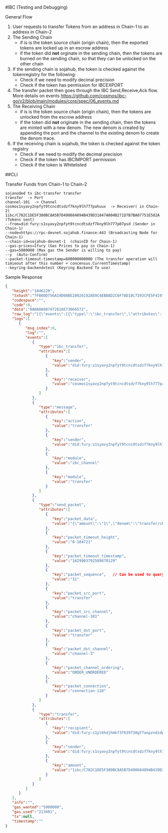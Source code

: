 #IBC (Testing and Debugging)

General Flow 
1. User requests to transfer Tokens from an address in Chain-1 to an address in Chain-2
2. The Sending Chain
    - if is is the token source chain (origin chain), then the exported tokens are locked up in an escrow address
    - if the token did **not** orginate in the sending chain, then the tokens are burned on the sending chain, so that they can be unlocked on the other chain
3. If the sending chain is sojahub, the token is checked against the tokenregistry for the following:
    - Check if we need to modify decimal precision
    - Check if the token has permission for IBCEXPORT
4. The transfer packet then goes through the IBC Send,Receive,Ack flow. More details on events https://github.com/cosmos/ibc-go/v2/blob/main/modules/core/spec/06_events.md
5. The Receiving Chain
    - if is is the token source chain (origin chain), then the tokens are unlocked from the escrow address
    - if the token did **not** originate in the sending chain, then the tokens are minted with a new denom. The new denom is created by appending the port and the channel to the existing denom to create the denom trace.
6. If the receiving chain is sojahub, the token is checked against the token registry 
    - Check if we need to modify the decimal precision
    - Check if the token has IBCIMPORT permission
    - Check if the token is Whitelisted
    
##CLI

Transfer Funds from Chain-1 to Chain-2
```shell
sojanoded tx ibc-transfer transfer 
transfer  -> Port
channel-101  -> Channel
cosmos1syavy2npfyt9tcncdtsdzf7kny9lh777pahuux  -> Receiver( in Chain-2)
1ibc/C782C1DE5F380BC8A5B7D490684894B439D31847A004B271D7B7BA07751E582A (Tokens sent)
--from=did:fury:s1syavy2npfyt9tcncdtsdzf7kny9lh777p07psd (Sender in Chain-1)
--node=https://rpc-devnet.sojahub.finance:443 (Broadcasting Node for Chain-1)
--chain-id=sojahub-devnet-1  (chainID for Chain-1)
--gas-prices=1fury (Gas Prices to pay in Chain-1)
--gas=5000000 (Max gas the Sender is willing to pay)
--y  (Auto-Confirm)
--packet-timeout-timestamp=600000000000 (The transfer operation will timieout after this number + concensus.CurrentTimestamp)
--keyring-backend=test (Keyring Backend To use)
```

Sample Response
```json
{
   "height":"1846220",
   "txhash":"7FB00D756A19D08BE28926192AE0C4EBB8D2C6F7AD18C7293CFE5F4191C293ED",
   "codespace":"",
   "code":0,
   "data":"0A0A0A087472616E73666572",
   "raw_log":"[{\"events\":[{\"type\":\"ibc_transfer\",\"attributes\":[{\"key\":\"sender\",\"value\":\"did:fury:s1syavy2npfyt9tcncdtsdzf7kny9lh777p07psd\"},{\"key\":\"receiver\",\"value\":\"cosmos1syavy2npfyt9tcncdtsdzf7kny9lh777pahuux\"}]},{\"type\":\"message\",\"attributes\":[{\"key\":\"action\",\"value\":\"transfer\"},{\"key\":\"sender\",\"value\":\"did:fury:s1syavy2npfyt9tcncdtsdzf7kny9lh777p07psd\"},{\"key\":\"module\",\"value\":\"ibc_channel\"},{\"key\":\"module\",\"value\":\"transfer\"}]},{\"type\":\"send_packet\",\"attributes\":[{\"key\":\"packet_data\",\"value\":\"{\\\"amount\\\":\\\"1\\\",\\\"denom\\\":\\\"transfer/channel-101/uphoton\\\",\\\"receiver\\\":\\\"cosmos1syavy2npfyt9tcncdtsdzf7kny9lh777pahuux\\\",\\\"sender\\\":\\\"did:fury:s1syavy2npfyt9tcncdtsdzf7kny9lh777p07psd\\\"}\"},{\"key\":\"packet_timeout_height\",\"value\":\"0-104721\"},{\"key\":\"packet_timeout_timestamp\",\"value\":\"1629903792589870129\"},{\"key\":\"packet_sequence\",\"value\":\"31\"},{\"key\":\"packet_src_port\",\"value\":\"transfer\"},{\"key\":\"packet_src_channel\",\"value\":\"channel-101\"},{\"key\":\"packet_dst_port\",\"value\":\"transfer\"},{\"key\":\"packet_dst_channel\",\"value\":\"channel-3\"},{\"key\":\"packet_channel_ordering\",\"value\":\"ORDER_UNORDERED\"},{\"key\":\"packet_connection\",\"value\":\"connection-110\"}]},{\"type\":\"transfer\",\"attributes\":[{\"key\":\"recipient\",\"value\":\"did:fury:s1yl6hdjhmkf37639730gffanpzndzdpmhtzelcg\"},{\"key\":\"sender\",\"value\":\"did:fury:s1syavy2npfyt9tcncdtsdzf7kny9lh777p07psd\"},{\"key\":\"amount\",\"value\":\"1ibc/C782C1DE5F380BC8A5B7D490684894B439D31847A004B271D7B7BA07751E582A\"}]}]}]",
   "logs":[
      {
         "msg_index":0,
         "log":"",
         "events":[
            {
               "type":"ibc_transfer",
               "attributes":[
                  {
                     "key":"sender",
                     "value":"did:fury:s1syavy2npfyt9tcncdtsdzf7kny9lh777p07psd"
                  },
                  {
                     "key":"receiver",
                     "value":"cosmos1syavy2npfyt9tcncdtsdzf7kny9lh777pahuux"
                  }
               ]
            },
            {
               "type":"message",
               "attributes":[
                  {
                     "key":"action",
                     "value":"transfer"
                  },
                  {
                     "key":"sender",
                     "value":"did:fury:s1syavy2npfyt9tcncdtsdzf7kny9lh777p07psd"
                  },
                  {
                     "key":"module",
                     "value":"ibc_channel"
                  },
                  {
                     "key":"module",
                     "value":"transfer"
                  }
               ]
            },
            {
               "type":"send_packet",
               "attributes":[
                  {
                     "key":"packet_data",
                     "value":"{\"amount\":\"1\",\"denom\":\"transfer/channel-101/uphoton\",\"receiver\":\"cosmos1syavy2npfyt9tcncdtsdzf7kny9lh777pahuux\",\"sender\":\"did:fury:s1syavy2npfyt9tcncdtsdzf7kny9lh777p07psd\"}"
                  },
                  {
                     "key":"packet_timeout_height",
                     "value":"0-104721"
                  },
                  {
                     "key":"packet_timeout_timestamp",
                     "value":"1629903792589870129"
                  },
                  {
                     "key":"packet_sequence",   // Can be used to query status of the packet
                     "value":"31"
                  },
                  {
                     "key":"packet_src_port",
                     "value":"transfer"
                  },
                  {
                     "key":"packet_src_channel",
                     "value":"channel-101"
                  },
                  {
                     "key":"packet_dst_port",
                     "value":"transfer"
                  },
                  {
                     "key":"packet_dst_channel",
                     "value":"channel-3"
                  },
                  {
                     "key":"packet_channel_ordering",
                     "value":"ORDER_UNORDERED"
                  },
                  {
                     "key":"packet_connection",
                     "value":"connection-110"
                  }
               ]
            },
            {
               "type":"transfer",
               "attributes":[
                  {
                     "key":"recipient",
                     "value":"did:fury:s1yl6hdjhmkf37639730gffanpzndzdpmhtzelcg"
                  },
                  {
                     "key":"sender",
                     "value":"did:fury:s1syavy2npfyt9tcncdtsdzf7kny9lh777p07psd"
                  },
                  {
                     "key":"amount",
                     "value":"1ibc/C782C1DE5F380BC8A5B7D490684894B439D31847A004B271D7B7BA07751E582A"
                  }
               ]
            }
         ]
      }
   ],
   "info":"",
   "gas_wanted":"5000000",
   "gas_used":"213491",
   "tx":null,
   "timestamp":""
}
```


